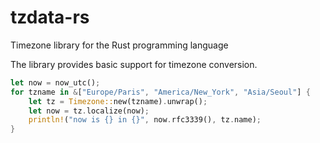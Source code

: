 # tzdata-rs
Timezone library for the Rust programming language

The library provides basic support for timezone conversion.

```rust
let now = now_utc();
for tzname in &["Europe/Paris", "America/New_York", "Asia/Seoul"] {
    let tz = Timezone::new(tzname).unwrap();
    let now = tz.localize(now);
    println!("now is {} in {}", now.rfc3339(), tz.name);
}
```
